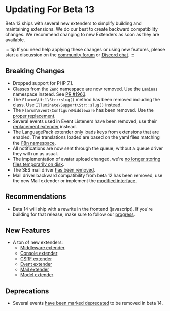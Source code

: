 # Updating For Beta 13

Beta 13 ships with several new extenders to simplify building and maintaining extensions. We do our best to create backward compatibility changes. We recommend changing to new Extenders as soon as they are available.

::: tip If you need help applying these changes or using new features, please start a discussion on the [community forum](https://discuss.flarum.org/t/extensibility) or [Discord chat](https://flarum.org/discord/). :::

## Breaking Changes

- Dropped support for PHP 7.1.
- Classes from the `Zend` namespace are now removed. Use the `Laminas` namespace instead. See [PR #1963](https://github.com/flarum/core/pull#1963).
- The `Flarum\Util\Str::slug()` method has been removed including the class. Use `Illuminate\Support\Str::slug()` instead.
- The `Flarum\Event\ConfigureMiddleware` has been removed. Use the [proper replacement](middleware.md).
- Several events used in Event Listeners have been removed, use their [replacement extender](start.md#extenders) instead.
- The LanguagePack extender only loads keys from extensions that are enabled. The translations loaded are based on the yaml files matching the [i18n namespace](i18n.md#appendix-a-standard-key-format).
- All notifications are now sent through the queue; without a queue driver they will run as usual.
- The implementation of avatar upload changed, we're [no longer storing files temporarily on disk](https://github.com/flarum/core/pull/2117).
- The SES mail driver [has been removed](https://github.com/flarum/core/pull/2011).
- Mail driver backward compatibility from beta 12 has been removed, use the new Mail extender or implement the [modified interface](https://github.com/flarum/core/blob/master/src/Mail/DriverInterface.php).

## Recommendations

- Beta 14 will ship with a rewrite in the frontend (javascript). If you're building for that release, make sure to follow our [progress](https://github.com/flarum/core/pull/2126).

## New Features

- A ton of new extenders:
  - [Middleware extender](https://github.com/flarum/core/pull/2017)
  - [Console extender](https://github.com/flarum/core/pull/2057)
  - [CSRF extender](https://github.com/flarum/core/pull/2095)
  - [Event extender](https://github.com/flarum/core/pull/2097)
  - [Mail extender](https://github.com/flarum/core/pull/2012)
  - [Model extender](https://github.com/flarum/core/pull/2100)

## Deprecations

- Several events [have been marked deprecated](https://github.com/flarum/core/commit/4efdd2a4f2458c8703aae654f95c6958e3f7b60b) to be removed in beta 14.
